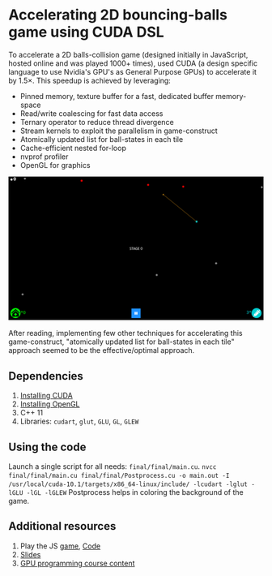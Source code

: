 # Accelerating 2D bouncing-balls game using CUDA DSL
To accelerate a 2D balls-collision game (designed initially in JavaScript, hosted online and was played 1000+ times), used CUDA (a design specific language to use Nvidia's GPU's as General Purpose GPUs) to accelerate it by 1.5×. This speedup is achieved by leveraging:
* Pinned memory, texture buffer for a fast, dedicated buffer memory-space
* Read/write coalescing for fast data access
* Ternary operator to reduce thread divergence
* Stream kernels to exploit the parallelism in game-construct
* Atomically updated list for ball-states in each tile
* Cache-efficient nested for-loop
* nvprof profiler
* OpenGL for graphics

![ball_bounce_game](./images/Ball_Bounce.png)

After reading, implementing few other techniques for accelerating this game-construct, "atomically updated list for ball-states in each tile" approach seemed to be the effective/optimal approach.

## Dependencies
1. [Installing CUDA](https://docs.nvidia.com/cuda/cuda-installation-guide-linux/index.html)
2. [Installing OpenGL](https://medium.com/geekculture/a-beginners-guide-to-setup-opengl-in-linux-debian-2bfe02ccd1e) 
3. C++ 11
4. Libraries: `cudart`, `glut`, `GLU`, `GL`, `GLEW`

## Using the code
Launch a single script for all needs: `final/final/main.cu`.
`nvcc final/final/main.cu final/final/Postprocess.cu -o main.out -I /usr/local/cuda-10.1/targets/x86_64-linux/include/ -lcudart -lglut -lGLU -lGL -lGLEW`
Postprocess helps in coloring the background of the game.

## Additional resources
1. Play the JS [game](https://covidchaos.github.io/), [Code](https://github.com/sundar7D0/covid-chaos)
2. [Slides](https://docs.google.com/presentation/d/1SjBRra2Wo6VOd1nS5jwRlU2aCEokyeq-LyCCo21CvDQ/edit?usp=sharing)
3. [GPU programming course content](http://www.cse.iitm.ac.in/~rupesh/teaching/gpu/jan20/)
